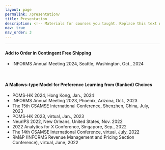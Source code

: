 ```yaml
---
layout: page
permalink: /presentation/
title: Presentation
description: <!-- Materials for courses you taught. Replace this text with your description. -->
nav: true
nav_order: 3
---
```


---

#### Add to Order in Contingent Free Shipping

- INFORMS Annual Meeting 2024, Seattle, Washington, Oct., 2024

<br/>

#### A Mallows-type Model for Preference Learning from (Ranked) Choices

- POMS-HK 2024, Hong Kong, Jan., 2024
- INFORMS Annual Meeting 2023, Phoenix, Arizona, Oct., 2023
- The 15th CSAMSE International Conference, Shenzhen, China, July, 2023
- POMS-HK 2023, virtual, Jan., 2023
- NeurIPS 2022, New Orleans, United States, Nov. 2022
- 2022 Analytics for X Conference, Singapore, Sep., 2022
- The 14th CSAMSE International Conference, virtual, July, 2022
- RM&P (INFORMS Revenue Management and Pricing Section Conference), virtual, June, 2022
